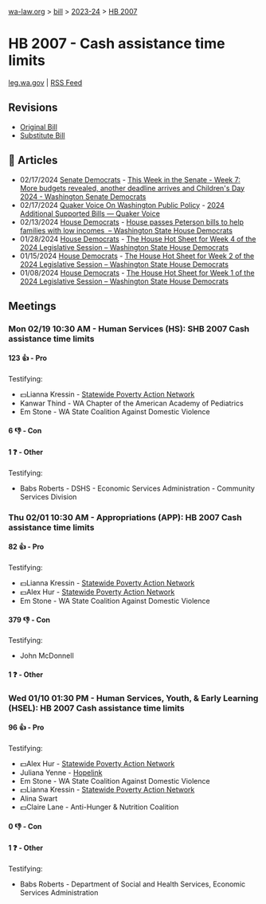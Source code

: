 [wa-law.org](/) > [bill](/bill/) > [2023-24](/bill/2023-24/) > [HB 2007](/bill/2023-24/hb/2007/)

# HB 2007 - Cash assistance time limits
[leg.wa.gov](https://app.leg.wa.gov/billsummary?BillNumber=2007&Year=2023&Initiative=false) | [RSS Feed](./rss.xml)

## Revisions
* [Original Bill](1/)
* [Substitute Bill](S/)

## 📰 Articles
* 02/17/2024 [Senate Democrats](/org/senate_democrats/) - [This Week in the Senate - Week 7: More budgets revealed, another deadline arrives and Children's Day 2024 - Washington Senate Democrats](https://senatedemocrats.wa.gov/blog/2024/02/17/this-week-in-the-senate-week-7-more-budgets-revealed-another-deadline-arrives-and-childrens-day-2024/#:~:text=House%20Bill%202007)
* 02/17/2024 [Quaker Voice On Washington Public Policy](/org/quaker_voice_on_washington_public_policy/) - [2024 Additional Supported Bills — Quaker Voice](https://www.quakervoicewa.org/2024-additional-supported-bills/#:~:text=HB%202007)
* 02/13/2024 [House Democrats](/org/house_democrats/) - [House passes Peterson bills to help families with low incomes  – Washington State House Democrats](https://housedemocrats.wa.gov/blog/2024/02/13/house-passes-peterson-bills-to-help-families-with-low-incomes/#:~:text=2007)
* 01/28/2024 [House Democrats](/org/house_democrats/) - [The House Hot Sheet for Week 4 of the 2024 Legislative Session – Washington State House Democrats](https://housedemocrats.wa.gov/blog/2024/01/28/the-house-hot-sheet-for-week-4-of-the-2024-legislative-session/#:~:text=HB%202007)
* 01/15/2024 [House Democrats](/org/house_democrats/) - [The House Hot Sheet for Week 2 of the 2024 Legislative Session – Washington State House Democrats](https://housedemocrats.wa.gov/blog/2024/01/15/the-house-hot-sheet-for-week-2-of-the-2024-legislative-session/#:~:text=HB%202007)
* 01/08/2024 [House Democrats](/org/house_democrats/) - [The House Hot Sheet for Week 1 of the 2024 Legislative Session – Washington State House Democrats](https://housedemocrats.wa.gov/blog/2024/01/08/the-house-hot-sheet-for-week-1-of-the-2024-legislative-session/#:~:text=HB%202007)

## Meetings
### Mon 02/19 10:30 AM - Human Services (HS): SHB 2007 Cash assistance time limits
#### 123 👍 - Pro
Testifying:
* 💵Lianna Kressin - [Statewide Poverty Action Network](/org/statewide_poverty_action_network/)
* Kanwar Thind - WA Chapter of the American Academy of Pediatrics
* Em Stone - WA State Coalition Against Domestic Violence

#### 6 👎 - Con

#### 1 ❓ - Other
Testifying:
* Babs Roberts - DSHS - Economic Services Administration - Community Services Division

### Thu 02/01 10:30 AM - Appropriations (APP): HB 2007 Cash assistance time limits
#### 82 👍 - Pro
Testifying:
* 💵Lianna Kressin - [Statewide Poverty Action Network](/org/statewide_poverty_action_network/)
* 💵Alex Hur - [Statewide Poverty Action Network](/org/statewide_poverty_action_network/)
* Em Stone - WA State Coalition Against Domestic Violence

#### 379 👎 - Con
Testifying:
* John McDonnell

#### 1 ❓ - Other

### Wed 01/10 01:30 PM - Human Services, Youth, & Early Learning (HSEL): HB 2007 Cash assistance time limits
#### 96 👍 - Pro
Testifying:
* 💵Alex Hur - [Statewide Poverty Action Network](/org/statewide_poverty_action_network/)
* Juliana Yenne - [Hopelink](/org/hopelink/)
* Em Stone - WA State Coalition Against Domestic Violence
* 💵Lianna Kressin - [Statewide Poverty Action Network](/org/statewide_poverty_action_network/)
* Alina Swart
* 💵Claire Lane - Anti-Hunger & Nutrition Coalition

#### 0 👎 - Con

#### 1 ❓ - Other
Testifying:
* Babs Roberts - Department of Social and Health Services, Economic Services Administration
